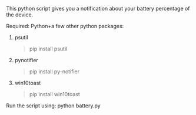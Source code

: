 This python script gives you a notification about your battery percentage of the device.

Required:
Python+a few other python packages:
1. psutil
    > pip install psutil

2. pynotifier
    > pip install py-notifier

3. win10toast
    > pip install win10toast

Run the script using:
python battery.py
